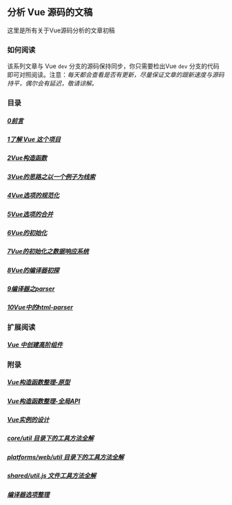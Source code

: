 ## 分析 Vue 源码的文稿

这里是所有关于Vue源码分析的文章初稿

### 如何阅读

该系列文章与 Vue `dev` 分支的源码保持同步，你只需要检出Vue `dev` 分支的代码即可对照阅读。注意：*每天都会查看是否有更新，尽量保证文章的跟新速度与源码持平，偶尔会有延迟，敬请谅解。*

### 目录

##### [0前言](/note/0前言)
##### [1了解 Vue 这个项目](/note/1了解Vue这个项目)
##### [2Vue构造函数](/note/2Vue构造函数)
##### [3Vue的思路之以一个例子为线索](/note/3Vue的思路之以一个例子为线索)
##### [4Vue选项的规范化](/note/4Vue选项的规范化)
##### [5Vue选项的合并](/note/5Vue选项的合并)
##### [6Vue的初始化](/note/6Vue的初始化)
##### [7Vue的初始化之数据响应系统](/note/7Vue的初始化之数据响应系统)
##### [8Vue的编译器初探](/note/7Vue的编译器初探)
##### [9编译器之parser](/note/8编译器之parser)
##### [10Vue中的html-parser](/note/9Vue中的html-parser)

### 扩展阅读

##### [Vue 中创建高阶组件](/note/扩展阅读/Vue中创建高阶组件)

### 附录

##### [Vue构造函数整理-原型](/note/附录/Vue构造函数整理-原型)
##### [Vue构造函数整理-全局API](/note/附录/Vue构造函数整理-全局API)
##### [Vue实例的设计](/note/附录/Vue实例的设计)
##### [core/util 目录下的工具方法全解](/note/附录/core-util)
##### [platforms/web/util 目录下的工具方法全解](/note/附录/web-util)
##### [shared/util.js 文件工具方法全解](/note/附录/shared-util)
##### [编译器选项整理](/note/附录/compiler-options)
